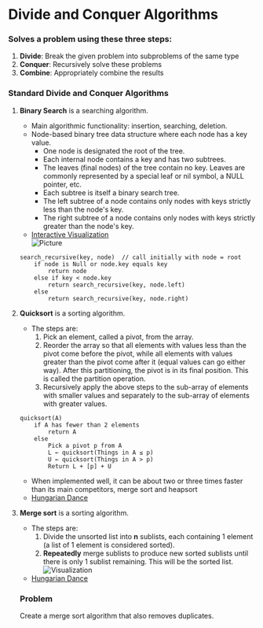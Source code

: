 # Divide and Conquer Algorithms

### Solves a problem using these three steps:
1. __Divide__: Break the given problem into subproblems of the same type
2. __Conquer__: Recursively solve these problems
3. __Combine__: Appropriately combine the results

### Standard Divide and Conquer Algorithms
1. **Binary Search** is a searching algorithm. 
	+ Main algorithmic functionality: insertion, searching, deletion.  
	+ Node-based binary tree data structure where each node has a key value.  
		+ One node is designated the root of the tree.
		+ Each internal node contains a key and has two subtrees.
		+ The leaves (final nodes) of the tree contain no key. Leaves are commonly represented by a special leaf or nil symbol, a NULL pointer, etc.
		+ Each subtree is itself a binary search tree.
		+ The left subtree of a node contains only nodes with keys strictly less than the node's key.
		+ The right subtree of a node contains only nodes with keys strictly greater than the node's key.  
	+ [Interactive Visualization](https://www.cs.usfca.edu/~galles/visualization/BST.html)  
	![Picture](http://programminggeeks.com/wp-content/uploads/2014/01/nodes-in-binary-search-tree.png)  
	```
	search_recursive(key, node)  // call initially with node = root  
	    if node is Null or node.key equals key  
	        return node  
	    else if key < node.key  
	        return search_recursive(key, node.left)  
	    else  
	        return search_recursive(key, node.right)  
	```
2. **Quicksort** is a sorting algorithm.  
	+ The steps are:
		1. Pick an element, called a pivot, from the array.  
		2. Reorder the array so that all elements with values less than the pivot come before the pivot, while all elements with values greater than the pivot come after it (equal values can go either way). After this partitioning, the pivot is in its final position. This is called the partition operation.  
		3. Recursively apply the above steps to the sub-array of elements with smaller values and separately to the sub-array of elements with greater values.  
	```
	quicksort(A)  
		if A has fewer than 2 elements  
			return A  
		else  
			Pick a pivot p from A  
			L ← quicksort(Things in A ≤ p)  
			U ← quicksort(Things in A > p)  
			Return L + [p] + U
	```
	
	+ When implemented well, it can be about two or three times faster than its main competitors, merge sort and heapsort
	+ [Hungarian Dance](https://www.youtube.com/watch?v=ywWBy6J5gz8)
3. **Merge sort** is a sorting algorithm.  
	+ The steps are:
		1. Divide the unsorted list into __n__ sublists, each containing 1 element (a list of 1 element is considered sorted).
		2. __Repeatedly__ merge sublists to produce new sorted sublists until there is only 1 sublist remaining. This will be the sorted list.  
	![Visualization](http://upload.wikimedia.org/wikipedia/commons/c/cc/Merge-sort-example-300px.gif)  
	+ [Hungarian Dance](https://www.youtube.com/watch?v=XaqR3G_NVoo)

	### Problem
	Create a merge sort algorithm that also removes duplicates.
